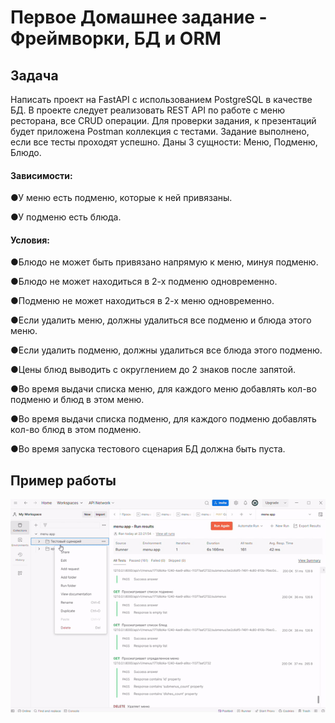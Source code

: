 # Первое Домашнее задание - Фреймворки, БД и ORM

## Задача
Написать проект на FastAPI с использованием PostgreSQL в качестве БД. В проекте следует реализовать REST API по работе с меню ресторана, все CRUD операции. Для проверки задания, к презентаций будет приложена Postman коллекция с тестами. Задание выполнено, если все тесты проходят успешно.
Даны 3 сущности: Меню, Подменю, Блюдо.

#### Зависимости:
●У меню есть подменю, которые к ней привязаны.

●У подменю есть блюда.

#### Условия:
●Блюдо не может быть привязано напрямую к меню, минуя подменю.

●Блюдо не может находиться в 2-х подменю одновременно.

●Подменю не может находиться в 2-х меню одновременно.

●Если удалить меню, должны удалиться все подменю и блюда этого меню.

●Если удалить подменю, должны удалиться все блюда этого подменю.

●Цены блюд выводить с округлением до 2 знаков после запятой.

●Во время выдачи списка меню, для каждого меню добавлять кол-во подменю и блюд в этом меню.

●Во время выдачи списка подменю, для каждого подменю добавлять кол-во блюд в этом подменю.

●Во время запуска тестового сценария БД должна быть пуста.


## Пример работы
![](https://github.com/he1lhamster/ylab_hw/blob/main/first/ylab_hw_1.gif)

